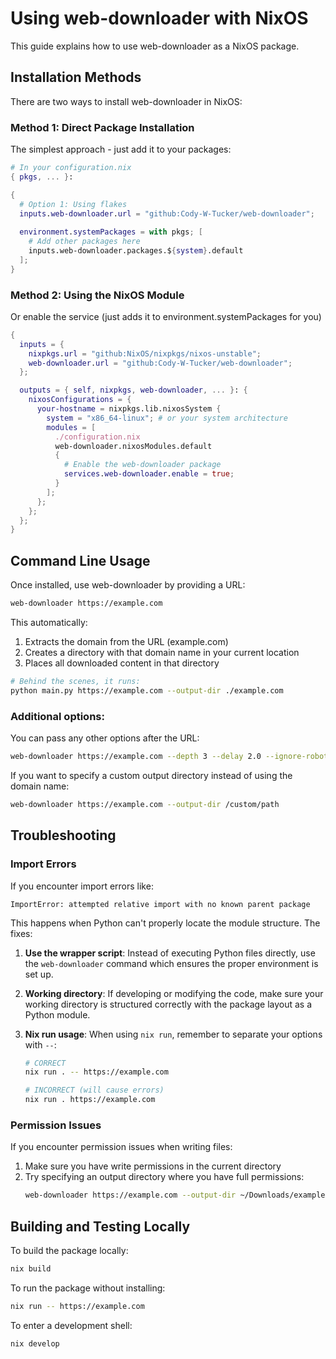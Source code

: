 # Using web-downloader with NixOS

This guide explains how to use web-downloader as a NixOS package.

## Installation Methods

There are two ways to install web-downloader in NixOS:

### Method 1: Direct Package Installation

The simplest approach - just add it to your packages:

```nix
# In your configuration.nix
{ pkgs, ... }:

{
  # Option 1: Using flakes
  inputs.web-downloader.url = "github:Cody-W-Tucker/web-downloader";
  
  environment.systemPackages = with pkgs; [
    # Add other packages here
    inputs.web-downloader.packages.${system}.default
  ];
}
```

### Method 2: Using the NixOS Module

Or enable the service (just adds it to environment.systemPackages for you)

```nix
{
  inputs = {
    nixpkgs.url = "github:NixOS/nixpkgs/nixos-unstable";
    web-downloader.url = "github:Cody-W-Tucker/web-downloader";
  };

  outputs = { self, nixpkgs, web-downloader, ... }: {
    nixosConfigurations = {
      your-hostname = nixpkgs.lib.nixosSystem {
        system = "x86_64-linux"; # or your system architecture
        modules = [
          ./configuration.nix
          web-downloader.nixosModules.default
          {
            # Enable the web-downloader package
            services.web-downloader.enable = true;
          }
        ];
      };
    };
  };
}
```

## Command Line Usage

Once installed, use web-downloader by providing a URL:

```bash
web-downloader https://example.com
```

This automatically:
1. Extracts the domain from the URL (example.com)
2. Creates a directory with that domain name in your current location
3. Places all downloaded content in that directory

```bash
# Behind the scenes, it runs:
python main.py https://example.com --output-dir ./example.com
```

### Additional options:

You can pass any other options after the URL:

```bash
web-downloader https://example.com --depth 3 --delay 2.0 --ignore-robots
```

If you want to specify a custom output directory instead of using the domain name:

```bash
web-downloader https://example.com --output-dir /custom/path
```

## Troubleshooting

### Import Errors

If you encounter import errors like:
```
ImportError: attempted relative import with no known parent package
```

This happens when Python can't properly locate the module structure. The fixes:

1. **Use the wrapper script**: Instead of executing Python files directly, use the `web-downloader` command which ensures the proper environment is set up.

2. **Working directory**: If developing or modifying the code, make sure your working directory is structured correctly with the package layout as a Python module.

3. **Nix run usage**: When using `nix run`, remember to separate your options with `--`:
   ```bash
   # CORRECT
   nix run . -- https://example.com
   
   # INCORRECT (will cause errors)
   nix run . https://example.com
   ```

### Permission Issues

If you encounter permission issues when writing files:

1. Make sure you have write permissions in the current directory
2. Try specifying an output directory where you have full permissions:
   ```bash
   web-downloader https://example.com --output-dir ~/Downloads/example-site
   ```

## Building and Testing Locally

To build the package locally:

```bash
nix build
```

To run the package without installing:

```bash
nix run -- https://example.com
```

To enter a development shell:

```bash
nix develop
``` 